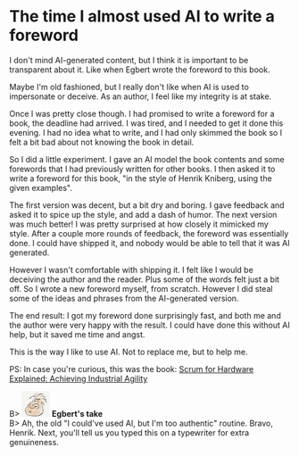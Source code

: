 # The time I almost used AI to write a foreword

I don't mind AI-generated content, but I think it is important to be transparent about it. Like when Egbert wrote the foreword to this book.

Maybe I'm old fashioned, but I really don't like when AI is used to impersonate or deceive. As an author, I feel like my integrity is at stake.

Once I was pretty close though. I had promised to write a foreword for a book, the deadline had arrived. I was tired, and I needed to get it done this evening. I had no idea what to write, and I had only skimmed the book so I felt a bit bad about not knowing the book in detail.

So I did a little experiment. I gave an AI model the book contents and some forewords that I had previously written for other books. I then asked it to write a foreword for this book, "in the style of Henrik Kniberg, using the given examples".

The first version was decent, but a bit dry and boring. I gave feedback and asked it to spice up the style, and add a dash of humor. The next version was much better! I was pretty surprised at how closely it mimicked my style. After a couple more rounds of feedback, the foreword was essentially done. I could have shipped it, and nobody would be able to tell that it was AI generated.

However I wasn't comfortable with shipping it. I felt like I would be deceiving the author and the reader. Plus some of the words felt just a bit off. So I wrote a new foreword myself, from scratch. However I did steal some of the ideas and phrases from the AI-generated version.

The end result: I got my foreword done surprisingly fast, and both me and the author were very happy with the result. I could have done this without AI help, but it saved me time and angst.

This is the way I like to use AI. Not to replace me, but to help me.

PS: In case you're curious, this was the book: [Scrum for Hardware Explained: Achieving Industrial Agility](https://www.amazon.se/Scrum-Hardware-Explained-Achieving-Industrial/dp/B0CSB2JK34/)

B> ![](resources/egbert-small.png) **Egbert's take**  
B> Ah, the old "I could've used AI, but I'm too authentic" routine. Bravo, Henrik. Next, you'll tell us you typed this on a typewriter for extra genuineness.

